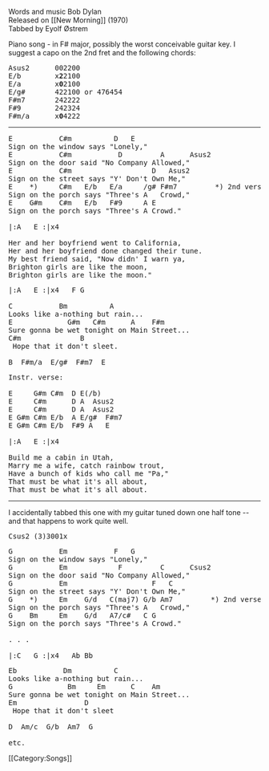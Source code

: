 Words and music Bob Dylan<br>
Released on [[New Morning]] (1970)<br>
Tabbed by Eyolf Østrem

Piano song - in F# major, possibly the worst conceivable guitar
key. I suggest a capo on the 2nd fret and the following chords:

<pre class="chords">
Asus2      002200
E/b        x<strong>2</strong>2100
E/a        x<strong>0</strong>2100
E/g#       422100 or 476454
F#m7       242222
F#9        242324
F#m/a      x<strong>0</strong>4222
</pre>

----
<pre class="verse">
E           C#m          D   E
Sign on the window says "Lonely,"
E           C#m           D         A      Asus2
Sign on the door said "No Company Allowed,"
E           C#m                   D   Asus2
Sign on the street says "Y' Don't Own Me,"
E    *)     C#m   E/b   E/a     /g# F#m7         *) 2nd verse G#m
Sign on the porch says "Three's A   Crowd,"
E    G#m    C#m   E/b   F#9     A E
Sign on the porch says "Three's A Crowd."

|:A   E :|x4

Her and her boyfriend went to California,
Her and her boyfriend done changed their tune.
My best friend said, "Now didn' I warn ya,
Brighton girls are like the moon,
Brighton girls are like the moon."
</pre>

<pre class="bridge">
|:A   E :|x4   F G

C           Bm          A
Looks like a-nothing but rain...
E             G#m   C#m      A    F#m
Sure gonna be wet tonight on Main Street...
C#m              B
 Hope that it don't sleet.

B  F#m/a  E/g#  F#m7  E
</pre>

<pre class="verse">
Instr. verse:

E     G#m C#m  D E(/b)
E     C#m      D A  Asus2
E     C#m      D A  Asus2
E G#m C#m E/b  A E/g#  F#m7
E G#m C#m E/b  F#9 A   E

|:A   E :|x4

Build me a cabin in Utah,
Marry me a wife, catch rainbow trout,
Have a bunch of kids who call me "Pa,"
That must be what it's all about,
That must be what it's all about.
</pre>

----
I accidentally tabbed this one with my guitar tuned down one half tone
-- and that happens to work quite well.

<pre class="chords">
Csus2 (3)3001x
</pre>

<pre class="verse">
G           Em           F   G
Sign on the window says "Lonely,"
G           Em            F         C      Csus2
Sign on the door said "No Company Allowed,"
G           Em                    F   C
Sign on the street says "Y' Don't Own Me,"
G    *)     Em    G/d   C(maj7) G/b Am7         *) 2nd verse Bm
Sign on the porch says "Three's A   Crowd,"
G    Bm     Em    G/d   A7/c#   C G
Sign on the porch says "Three's A Crowd."

. . .

|:C   G :|x4   Ab Bb
</pre>

<pre class="bridge">
Eb           Dm          C
Looks like a-nothing but rain...
G             Bm     Em      C    Am
Sure gonna be wet tonight on Main Street...
Em                D
 Hope that it don't sleet

D  Am/c  G/b  Am7  G

etc.
</pre>

[[Category:Songs]]